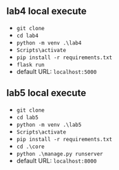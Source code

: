 ## lab4 local execute
+ `git clone`
+ `cd lab4`
+ `python -m venv .\lab4`
+ `Scripts\activate`
+ `pip install -r requirements.txt`
+ `flask run`
+ default URL: `localhost:5000`

## lab5 local execute
+ `git clone`
+ `cd lab5`
+ `python -m venv .\lab5`
+ `Scripts\activate`
+ `pip install -r requirements.txt`
+ `cd .\core`
+ `python .\manage.py runserver  `
+ default URL: `localhost:8000`